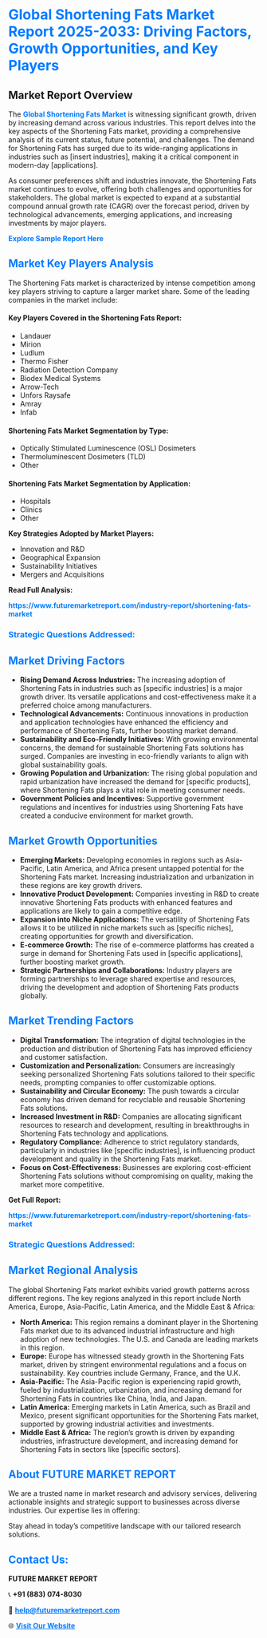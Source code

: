 <h1 style="color: #007BFF;">Global Shortening Fats Market Report 2025-2033: Driving Factors, Growth Opportunities, and Key Players</h1>

<section id="overview">
<h2>Market Report Overview</h2>
<p>The <a href="https://www.futuremarketreport.com/industry-report/shortening-fats-market" style="color: #007BFF; text-decoration: none;"><strong>Global Shortening Fats Market</strong></a> is witnessing significant growth, driven by increasing demand across various industries. This report delves into the key aspects of the Shortening Fats market, providing a comprehensive analysis of its current status, future potential, and challenges. The demand for Shortening Fats has surged due to its wide-ranging applications in industries such as [insert industries], making it a critical component in modern-day [applications].</p>
<p>As consumer preferences shift and industries innovate, the Shortening Fats market continues to evolve, offering both challenges and opportunities for stakeholders. The global market is expected to expand at a substantial compound annual growth rate (CAGR) over the forecast period, driven by technological advancements, emerging applications, and increasing investments by major players.</p>
</section>

<section id="overview">
<p><a href="https://www.futuremarketreport.com/request-sample/reportId=32630" style="color: #007BFF; text-decoration: none;"><strong>Explore Sample Report Here</strong></a></p>
</section>

<section id="key-players">
<h2 style="color: #007BFF;">Market Key Players Analysis</h2>
<p>The Shortening Fats market is characterized by intense competition among key players striving to capture a larger market share. Some of the leading companies in the market include:</p>
<h4>Key Players Covered in the Shortening Fats Report:</h4>
<ul><li>Landauer</li><li>Mirion</li><li>Ludlum</li><li>Thermo Fisher</li><li>Radiation Detection Company</li><li>Biodex Medical Systems</li><li>Arrow-Tech</li><li>Unfors Raysafe</li><li>Amray</li><li>Infab</li></ul>
<h4>Shortening Fats Market Segmentation by Type:</h4>
<ul><li>Optically Stimulated Luminescence (OSL) Dosimeters</li><li>Thermoluminescent Dosimeters (TLD)</li><li>Other</li></ul>

<h4>Shortening Fats Market Segmentation by Application:</h4>
<ul><li>Hospitals</li><li>Clinics</li><li>Other</li></ul>
<p><strong>Key Strategies Adopted by Market Players:</strong></p>
<ul>
<li>Innovation and R&D</li>
<li>Geographical Expansion</li>
<li>Sustainability Initiatives</li>
<li>Mergers and Acquisitions</li>
</ul>
</section>

<section>
<p><strong>Read Full Analysis: </strong></p><a href="https://www.futuremarketreport.com/industry-report/shortening-fats-market" style="color: #007BFF; text-decoration: none;"><strong>https://www.futuremarketreport.com/industry-report/shortening-fats-market</strong></a>
<h3 style="color: #007BFF;">Strategic Questions Addressed:</h3>
</section>

<section id="driving-factors">
<h2 style="color: #007BFF;">Market Driving Factors</h2>
<ul>
<li><strong>Rising Demand Across Industries:</strong> The increasing adoption of Shortening Fats in industries such as [specific industries] is a major growth driver. Its versatile applications and cost-effectiveness make it a preferred choice among manufacturers.</li>
<li><strong>Technological Advancements:</strong> Continuous innovations in production and application technologies have enhanced the efficiency and performance of Shortening Fats, further boosting market demand.</li>
<li><strong>Sustainability and Eco-Friendly Initiatives:</strong> With growing environmental concerns, the demand for sustainable Shortening Fats solutions has surged. Companies are investing in eco-friendly variants to align with global sustainability goals.</li>
<li><strong>Growing Population and Urbanization:</strong> The rising global population and rapid urbanization have increased the demand for [specific products], where Shortening Fats plays a vital role in meeting consumer needs.</li>
<li><strong>Government Policies and Incentives:</strong> Supportive government regulations and incentives for industries using Shortening Fats have created a conducive environment for market growth.</li>
</ul>
</section>

<section id="growth-opportunities">
<h2 style="color: #007BFF;">Market Growth Opportunities</h2>
<ul>
<li><strong>Emerging Markets:</strong> Developing economies in regions such as Asia-Pacific, Latin America, and Africa present untapped potential for the Shortening Fats market. Increasing industrialization and urbanization in these regions are key growth drivers.</li>
<li><strong>Innovative Product Development:</strong> Companies investing in R&D to create innovative Shortening Fats products with enhanced features and applications are likely to gain a competitive edge.</li>
<li><strong>Expansion into Niche Applications:</strong> The versatility of Shortening Fats allows it to be utilized in niche markets such as [specific niches], creating opportunities for growth and diversification.</li>
<li><strong>E-commerce Growth:</strong> The rise of e-commerce platforms has created a surge in demand for Shortening Fats used in [specific applications], further boosting market growth.</li>
<li><strong>Strategic Partnerships and Collaborations:</strong> Industry players are forming partnerships to leverage shared expertise and resources, driving the development and adoption of Shortening Fats products globally.</li>
</ul>
</section>

<section id="trending-factors">
<h2 style="color: #007BFF;">Market Trending Factors</h2>
<ul>
<li><strong>Digital Transformation:</strong> The integration of digital technologies in the production and distribution of Shortening Fats has improved efficiency and customer satisfaction.</li>
<li><strong>Customization and Personalization:</strong> Consumers are increasingly seeking personalized Shortening Fats solutions tailored to their specific needs, prompting companies to offer customizable options.</li>
<li><strong>Sustainability and Circular Economy:</strong> The push towards a circular economy has driven demand for recyclable and reusable Shortening Fats solutions.</li>
<li><strong>Increased Investment in R&D:</strong> Companies are allocating significant resources to research and development, resulting in breakthroughs in Shortening Fats technology and applications.</li>
<li><strong>Regulatory Compliance:</strong> Adherence to strict regulatory standards, particularly in industries like [specific industries], is influencing product development and quality in the Shortening Fats market.</li>
<li><strong>Focus on Cost-Effectiveness:</strong> Businesses are exploring cost-efficient Shortening Fats solutions without compromising on quality, making the market more competitive.</li>
</ul>
</section>

<section>
<p><strong>Get Full Report: </strong></p><a href="https://www.futuremarketreport.com/industry-report/shortening-fats-market" style="color: #007BFF; text-decoration: none;"><strong>https://www.futuremarketreport.com/industry-report/shortening-fats-market</strong></a>
<h3 style="color: #007BFF;">Strategic Questions Addressed:</h3>
</section>


<section id="regional-analysis">
<h2 style="color: #007BFF;">Market Regional Analysis</h2>
<p>The global Shortening Fats market exhibits varied growth patterns across different regions. The key regions analyzed in this report include North America, Europe, Asia-Pacific, Latin America, and the Middle East & Africa:</p>
<ul>
<li><strong>North America:</strong> This region remains a dominant player in the Shortening Fats market due to its advanced industrial infrastructure and high adoption of new technologies. The U.S. and Canada are leading markets in this region.</li>
<li><strong>Europe:</strong> Europe has witnessed steady growth in the Shortening Fats market, driven by stringent environmental regulations and a focus on sustainability. Key countries include Germany, France, and the U.K.</li>
<li><strong>Asia-Pacific:</strong> The Asia-Pacific region is experiencing rapid growth, fueled by industrialization, urbanization, and increasing demand for Shortening Fats in countries like China, India, and Japan.</li>
<li><strong>Latin America:</strong> Emerging markets in Latin America, such as Brazil and Mexico, present significant opportunities for the Shortening Fats market, supported by growing industrial activities and investments.</li>
<li><strong>Middle East & Africa:</strong> The region’s growth is driven by expanding industries, infrastructure development, and increasing demand for Shortening Fats in sectors like [specific sectors].</li>
</ul>
</section>

<footer>
<h2 style="color: #007BFF;">About FUTURE MARKET REPORT</h2>
<p>We are a trusted name in market research and advisory services, delivering actionable insights and strategic support to businesses across diverse industries. Our expertise lies in offering:</p>

<p>Stay ahead in today’s competitive landscape with our tailored research solutions.</p>

<h2 style="color: #007BFF;">Contact Us:</h2>
<p><strong>FUTURE MARKET REPORT</strong></p>
<p>📞 <strong>+91 (883) 074-8030</strong></p>
<p>📧 <strong><a href="mailto:help@futuremarketreport.com" style="color: #007BFF;">help@futuremarketreport.com</a></strong></p>
<p>🌐 <strong><a href="https://www.futuremarketreport.com/" style="color: #007BFF;">Visit Our Website</a></strong></p>
</footer>